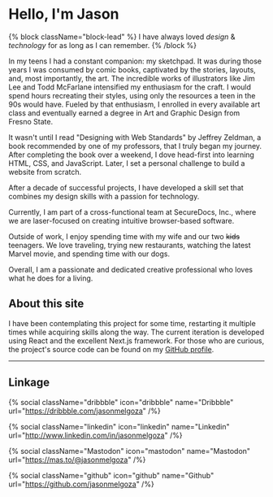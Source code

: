 #  Hello, I'm Jason

{% block className="block-lead" %}
I have always loved *design* & *technology* for as long as I can remember.
{% /block %}

In my teens I had a constant companion: my sketchpad. It was during those years I was consumed by comic books, captivated by the stories, layouts, and, most importantly, the art. The incredible works of illustrators like Jim Lee and Todd McFarlane intensified my enthusiasm for the craft. I would spend hours recreating their styles, using only the resources a teen in the 90s would have. Fueled by that enthusiasm, I enrolled in every available art class and eventually earned a degree in Art and Graphic Design from Fresno State.

It wasn't until I read "Designing with Web Standards" by Jeffrey Zeldman, a book recommended by one of my professors, that I truly began my journey. After completing the book over a weekend, I dove head-first into learning HTML, CSS, and JavaScript. Later, I set a personal challenge to build a website from scratch.

After a decade of successful projects, I have developed a skill set that combines my design skills with a passion for technology.

Currently, I am part of a cross-functional team at SecureDocs, Inc., where we are laser-focused on creating intuitive browser-based software.

Outside of work, I enjoy spending time with my wife and our two ~~kids~~ teenagers. We love traveling, trying new restaurants, watching the latest Marvel movie, and spending time with our dogs.

Overall, I am a passionate and dedicated creative professional who loves what he does for a living.

## About this site

I have been contemplating this project for some time, restarting it multiple times while acquiring skills along the way. The current iteration is developed using React and the excellent Next.js framework. For those who are curious, the project's source code can be found on my [GitHub profile](https://github.com/jasonmelgoza/mavericks).

---

## Linkage

{% social
  className="dribbble"
  icon="dribbble"
  name="Dribbble"
  url="https://dribbble.com/jasonmelgoza"
/%}

{% social
  className="linkedin"
  icon="linkedin"
  name="Linkedin"
  url="http://www.linkedin.com/in/jasonmelgoza"
/%}

{% social
  className="Mastodon"
  icon="mastodon"
  name="Mastodon"
  url="https://mas.to/@jasonmelgoza"
/%}

{% social
  className="github"
  icon="github"
  name="Github"
  url="https://github.com/jasonmelgoza"
/%}
